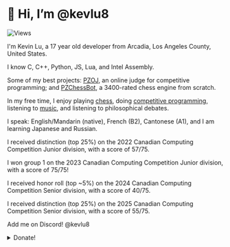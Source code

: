 # 👋 Hi, I’m @kevlu8

![Views](https://komarev.com/ghpvc/?username=kevlu8&color=blue)

I'm Kevin Lu, a 17 year old developer from Arcadia, Los Angeles County, United States.

I know C, C++, Python, JS, Lua, and Intel Assembly.

Some of my best projects: [PZOJ](https://github.com/PZOJ/PZOJ), an online judge for competitive programming; and [PZChessBot](https://github.com/kevlu8/PZChessBot), a 3400-rated chess engine from scratch.

In my free time, I enjoy playing [chess](https://lichess.org/@/kevlu8), doing [competitive programming](https://dmoj.ca/user/kevlu8), listening to [music](https://open.spotify.com/playlist/1MDrLIsSs2ucCiVwX99rlW?si=ece07f5715e848d6), and listening to philosophical debates.

I speak: English/Mandarin (native), French (B2), Cantonese (A1), and I am learning Japanese and Russian.

I received distinction (top 25%) on the 2022 Canadian Computing Competition Junior division, with a score of 57/75.

I won group 1 on the 2023 Canadian Computing Competition Junior division, with a score of 75/75!

I received honor roll (top ~5%) on the 2024 Canadian Computing Competition Senior division, with a score of 40/75.

I received distinction (top 25%) on the 2025 Canadian Computing Competition Senior division, with a score of 55/75.

Add me on Discord! @kevlu8

<details>
  <summary>Donate!</summary>
  
  If for whatever reason you want to send me money, here are the places you may do so:
  
  - BTC Address (preferred): 31pma4U314hJHSxXBECWxYFPBgL7n9BoCC
    
  - Ethereum: 0x1e6d504dc37c7925f9d937Fbba9eed5313b0f926

  - Ethereum Classic: 0x4f4cf965270a0EeeFA0A52e92b4E5Bc8884D645c
  
  - YouTube Membership: https://www.youtube.com/kevlu8
  
</details>
